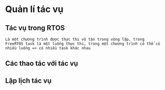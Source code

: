# Quản lí tác vụ

## Tác vụ trong RTOS
    Là một chương trình được thực thi vô tận trong vòng lặp, trong FreeRTOS task là một luồng thực thi, trong một chương trình có thể có nhiều luồng => có nhiều task khác nhau
## Các thao tác với tác vụ
## Lập lịch tác vụ